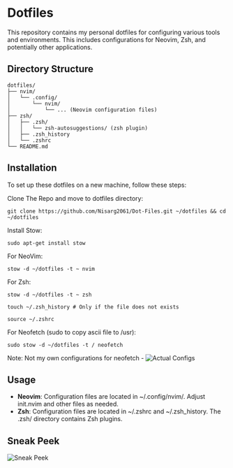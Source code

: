 # Dotfiles
This repository contains my personal dotfiles for configuring various tools and environments. This includes configurations for Neovim, Zsh, and potentially other applications.

## Directory Structure

```
dotfiles/
├── nvim/
│   └── .config/
│       └── nvim/ 
│           └── ... (Neovim configuration files)
├── zsh/
│   ├── .zsh/
│   │   └── zsh-autosuggestions/ (zsh plugin)
│   ├── .zsh_history
│   └── .zshrc
└── README.md
```

## Installation
To set up these dotfiles on a new machine, follow these steps:

Clone The Repo and move to dotfiles directory:
```
git clone https://github.com/Nisarg2061/Dot-Files.git ~/dotfiles && cd ~/dotfiles
```

Install Stow:
```
sudo apt-get install stow 
```

For NeoVim:
```
stow -d ~/dotfiles -t ~ nvim
```

For Zsh:
```
stow -d ~/dotfiles -t ~ zsh
```

```
touch ~/.zsh_history # Only if the file does not exists
```

```
source ~/.zshrc
```

For Neofetch (sudo to copy ascii file to /usr):
```
sudo stow -d ~/dotfiles -t / neofetch 
```
Note: Not my own configurations for neofetch - ![Actual Configs](https://github.com/1999AZZAR/neofetch_ascii)

## Usage
- **Neovim**: Configuration files are located in ~/.config/nvim/. Adjust init.nvim and other files as needed.
- **Zsh**: Configuration files are located in ~/.zshrc and ~/.zsh_history. The .zsh/ directory contains Zsh plugins.


## Sneak Peek
![Sneak Peek](https://github.com/user-attachments/assets/70b7227c-b475-4ef6-a82a-9c19b6a0d00a)
